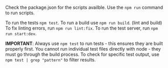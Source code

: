 Check the package.json for the scripts availble. Use the `npm run` command to run scripts.

To run the tests `npm test`.
To run a build use `npm run build`. (lint and build) 
To fix linting errors, run `npm run lint:fix`.
To run the test server, run `npm run start:dev`.

**IMPORTANT**: Always use `npm test` to run tests - this ensures they are built properly first. 
You cannot run individual test files directly with node - they must go through the build process.
To check for specific test output, use `npm test | grep "pattern"` to filter results.
